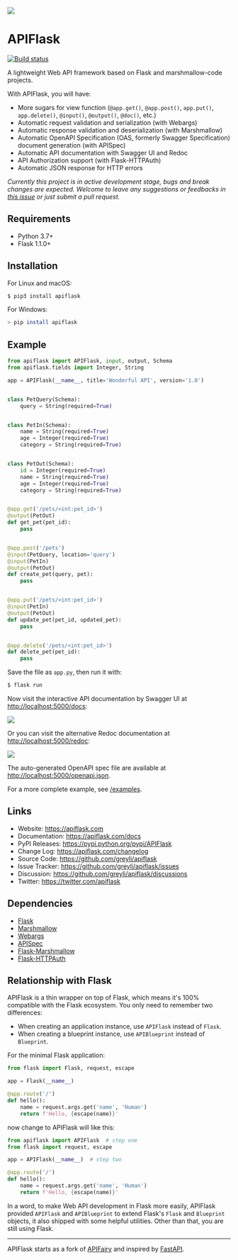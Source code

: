 
![](images/apiflask-logo.png)

# APIFlask

[![Build status](https://github.com/greyli/apiflask/workflows/build/badge.svg)](https://github.com/greyli/apiflask/actions)

A lightweight Web API framework based on Flask and marshmallow-code projects.

With APIFlask, you will have:

- More sugars for view function (`@app.get()`, `@app.post()`, `app.put()`, `app.delete()`, `@input()`, `@output()`, `@doc()`, etc.)
- Automatic request validation and serialization (with Webargs)
- Automatic response validation and deserialization (with Marshmallow)
- Automatic OpenAPI Specification (OAS, formerly Swagger Specification) document generation (with APISpec)
- Automatic API documentation with Swagger UI and Redoc
- API Authorization support (with Flask-HTTPAuth)
- Automatic JSON response for HTTP errors

*Currently this project is in active development stage, bugs and break changes are expected. Welcome to leave any suggestions or feedbacks in [this issue](https://github.com/greyli/apiflask/issues/1) or just submit a pull request.*

## Requirements

- Python 3.7+ 
- Flask 1.1.0+

## Installation

For Linux and macOS:

```bash
$ pip3 install apiflask
```

For Windows:

```bash
> pip install apiflask
```

## Example

```python
from apiflask import APIFlask, input, output, Schema
from apiflask.fields import Integer, String

app = APIFlask(__name__, title='Wonderful API', version='1.0')


class PetQuery(Schema):
    query = String(required=True)


class PetIn(Schema):
    name = String(required=True)
    age = Integer(required=True)
    category = String(required=True)


class PetOut(Schema):
    id = Integer(required=True)
    name = String(required=True)
    age = Integer(required=True)
    category = String(required=True)


@app.get('/pets/<int:pet_id>')
@output(PetOut)
def get_pet(pet_id):
    pass


@app.post('/pets')
@input(PetQuery, location='query')
@input(PetIn)
@output(PetOut)
def create_pet(query, pet):
    pass


@app.put('/pets/<int:pet_id>')
@input(PetIn)
@output(PetOut)
def update_pet(pet_id, updated_pet):
    pass


@app.delete('/pets/<int:pet_id>')
def delete_pet(pet_id):
    pass
```

Save the file as `app.py`, then run it with:

```bash
$ flask run
```

Now visit the interactive API documentation by Swagger UI at <http://localhost:5000/docs>:

![](./images/swaggerui.png)

Or you can visit the alternative Redoc documentation at <http://localhost:5000/redoc>:

![](./images/redoc.png)

The auto-generated OpenAPI spec file are available at <http://localhost:5000/openapi.json>.

For a more complete example, see [/examples](https://github.com/greyli/apiflask/tree/master/examples).

## Links

- Website: https://apiflask.com
- Documentation: https://apiflask.com/docs
- PyPI Releases: https://pypi.python.org/pypi/APIFlask
- Change Log: https://apiflask.com/changelog
- Source Code: https://github.com/greyli/apiflask
- Issue Tracker: https://github.com/greyli/apiflask/issues
- Discussion: https://github.com/greyli/apiflask/discussions
- Twitter: https://twitter.com/apiflask

## Dependencies

- [Flask](https://github.com/pallets/flask)
- [Marshmallow](https://github.com/marshmallow-code/marshmallow)
- [Webargs](https://github.com/marshmallow-code/webargs)
- [APISpec](https://github.com/marshmallow-code/apispec)
- [Flask-Marshmallow](https://github.com/marshmallow-code/flask-marshmallow)
- [Flask-HTTPAuth](https://github.com/migulgrinberg/flask-httpauth)

## Relationship with Flask

APIFlask is a thin wrapper on top of Flask, which means it's 100% compatible with the Flask ecosystem. You only need to remember two differences:

- When creating an application instance, use `APIFlask` instead of `Flask`.
- When creating a blueprint instance, use `APIBlueprint` instead of `Blueprint`.

For the minimal Flask application:

```python
from flask import Flask, request, escape

app = Flask(__name__)

@app.route('/')
def hello():
    name = request.args.get('name', 'Human')
    return f'Hello, {escape(name)}'
```

now change to APIFlask will like this:

```python
from apiflask import APIFlask  # step one
from flask import request, escape

app = APIFlask(__name__)  # step two

@app.route('/')
def hello():
    name = request.args.get('name', 'Human')
    return f'Hello, {escape(name)}'
```

In a word, to make Web API development in Flask more easily, APIFlask provided `APIFlask` and `APIBlueprint` to extend Flask's `Flask` and `Blueprint` objects, it also shipped with some helpful utilities. Other than that, you are still using Flask.

---

APIFlask starts as a fork of [APIFairy](https://github.com/miguelgrinberg/APIFairy) and inspired by [FastAPI](https://github.com/tiangolo/fastapi).
